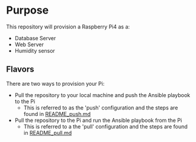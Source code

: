 # Purpose
This repository will provision a Raspberry Pi4 as a:
- Database Server
- Web Server
- Humidity sensor

## Flavors
There are two ways to provision your Pi:
- Pull the repository to your local machine and push the Ansible playbook to the Pi
    - This is referred to as the 'push' configuration and the steps are found in [README_push.md](README_push.md)
- Pull the repository to the Pi and run the Ansible playbook from the Pi
    - This is referred to a the 'pull' configuration and the steps are found in [README_pull.md](README_pull.md)